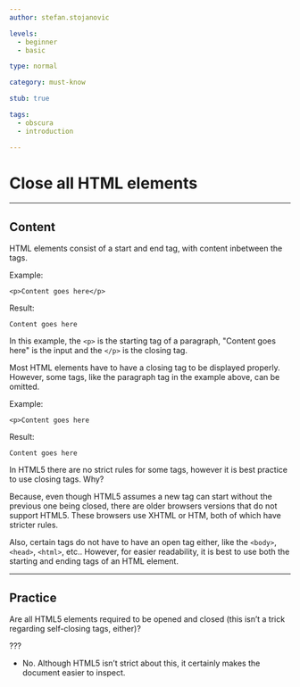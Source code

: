```yaml
---
author: stefan.stojanovic

levels:
  - beginner
  - basic

type: normal

category: must-know

stub: true

tags:
  - obscura
  - introduction

---
```

# Close all HTML elements
---
## Content

HTML elements consist of a start and end tag, with content inbetween the tags.

Example:
```
<p>Content goes here</p>
```
Result:
```
Content goes here
```
In this example, the `<p>` is the starting tag of a paragraph, "Content goes here" is the input and the `</p>` is the closing tag.

Most HTML elements have to have a closing tag to be displayed properly. However, some tags, like the paragraph tag in the example above, can be omitted.

Example:
```
<p>Content goes here
```
Result:
```
Content goes here
```

In HTML5 there are no strict rules for some tags, however it is best practice to use closing tags. Why?

Because, even though HTML5 assumes a new tag can start without the previous one being closed, there are older browsers versions that do not support HTML5. These browsers use XHTML or HTM, both of which have stricter rules.

Also, certain tags do not have to have an open tag either, like the `<body>`, `<head>`, `<html>`, etc.. However, for easier readability, it is best to use both the starting and ending tags of an HTML element.

---
## Practice

Are all HTML5 elements required to be opened and closed (this isn’t a trick regarding self-closing tags, either)?

???

* No. Although HTML5 isn’t strict about this, it certainly makes the document easier to inspect.
